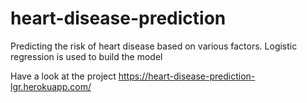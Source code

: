 # heart-disease-prediction

Predicting the risk of heart disease based on various factors. Logistic regression is used to build the model

Have a look at the project
https://heart-disease-prediction-lgr.herokuapp.com/
